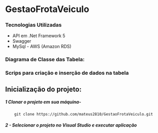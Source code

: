 # GestaoFrotaVeiculo

### Tecnologias Utilizadas

* API em .Net Framework 5
* Swagger
* MySql - AWS (Amazon RDS)


### Diagrama de Classe das Tabela:


### Scrips para criação e inserção de dados na tabela




## Inicialização do projeto:
##### 1 Clonar o projeto em sua máquina-
    
```
    git clone https://github.com/mateus2810/GestaoFrotaVeiculo.git
```
    
##### 2 - Selecionar o projeto no Visual Studio e executar aplicação

